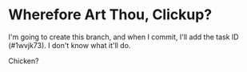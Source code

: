 # Wherefore Art Thou, Clickup? 

I'm going to create this branch, and when I commit, I'll add the task ID (#1wvjk73). I don't know what it'll do.

Chicken?
